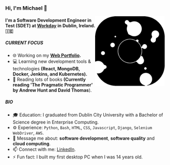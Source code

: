 ### Hi, I'm Michael 👋
<img align='right' src="giphy.gif" width="220">

#### I'm a Software Development Engineer in Test (SDET) at [Workday](https://www.workday.com/) in Dublin, Ireland. 🇮🇪

##### CURRENT FOCUS

- 🌐 Working on my <b> [Web Portfolio](https://www.michaelwalsh-portfolio.com/). </b>
- 💻 Learning new development tools & technologies <b> (React, MongoDB, Docker, Jenkins, and Kubernetes). </b>
- 📖 Reading lots of books <b>(Currently reading 'The Pragmatic Programmer' by Andrew Hunt and David Thomas</b>).

##### BIO

- 🎓 Education: I graduated from Dublin City University with a Bachelor of Science degree in Enterprise Computing.
- ⚙️ Experience: `Python`, `Bash`, `HTML`, `CSS`, `Javascript`, `Django`, `Selenium WebDriver`, `AWS`.
- 💬 Message me about: **software development**, **software quality** and **cloud computing**.
- 📫 Connect with me: [LinkedIn](https://www.linkedin.com/in/michael-walsh-it/).
- ⚡️ Fun fact: I built my first desktop PC when I was 14 years old.
